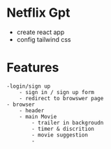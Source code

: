 # Netflix Gpt 
- create react app 
- config tailwind css


# Features 
    -login/sign up 
        - sign in / sign up form 
        - redirect to browswer page
    - browser
        - header 
        - main Movie 
            - trailer in backgroudn 
            - timer & discrition 
            - movie suggestion 
            - 